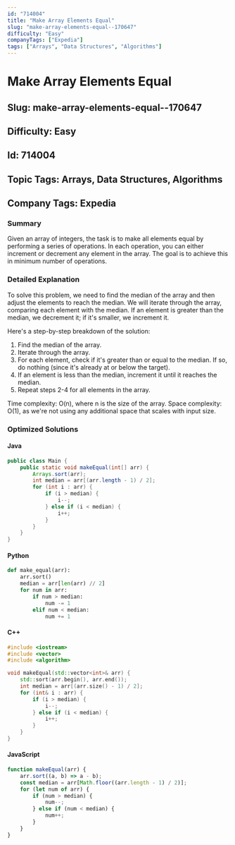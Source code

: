 ```yaml
---
id: "714004"
title: "Make Array Elements Equal"
slug: "make-array-elements-equal--170647"
difficulty: "Easy"
companyTags: ["Expedia"]
tags: ["Arrays", "Data Structures", "Algorithms"]
---
```


# Make Array Elements Equal
## Slug: make-array-elements-equal--170647
## Difficulty: Easy
## Id: 714004
## Topic Tags: Arrays, Data Structures, Algorithms
## Company Tags: Expedia

### Summary
Given an array of integers, the task is to make all elements equal by performing a series of operations. In each operation, you can either increment or decrement any element in the array. The goal is to achieve this in minimum number of operations.

### Detailed Explanation
To solve this problem, we need to find the median of the array and then adjust the elements to reach the median. We will iterate through the array, comparing each element with the median. If an element is greater than the median, we decrement it; if it's smaller, we increment it.

Here's a step-by-step breakdown of the solution:
1.  Find the median of the array.
2.  Iterate through the array.
3.  For each element, check if it's greater than or equal to the median. If so, do nothing (since it's already at or below the target).
4.  If an element is less than the median, increment it until it reaches the median.
5.  Repeat steps 2-4 for all elements in the array.

Time complexity: O(n), where n is the size of the array.
Space complexity: O(1), as we're not using any additional space that scales with input size.

### Optimized Solutions

#### Java
```java
public class Main {
    public static void makeEqual(int[] arr) {
        Arrays.sort(arr);
        int median = arr[(arr.length - 1) / 2];
        for (int i : arr) {
            if (i > median) {
                i--;
            } else if (i < median) {
                i++;
            }
        }
    }
}
```

#### Python
```python
def make_equal(arr):
    arr.sort()
    median = arr[len(arr) // 2]
    for num in arr:
        if num > median:
            num -= 1
        elif num < median:
            num += 1
```

#### C++
```cpp
#include <iostream>
#include <vector>
#include <algorithm>

void makeEqual(std::vector<int>& arr) {
    std::sort(arr.begin(), arr.end());
    int median = arr[(arr.size() - 1) / 2];
    for (int& i : arr) {
        if (i > median) {
            i--;
        } else if (i < median) {
            i++;
        }
    }
}
```

#### JavaScript
```javascript
function makeEqual(arr) {
    arr.sort((a, b) => a - b);
    const median = arr[Math.floor((arr.length - 1) / 2)];
    for (let num of arr) {
        if (num > median) {
            num--;
        } else if (num < median) {
            num++;
        }
    }
}
```